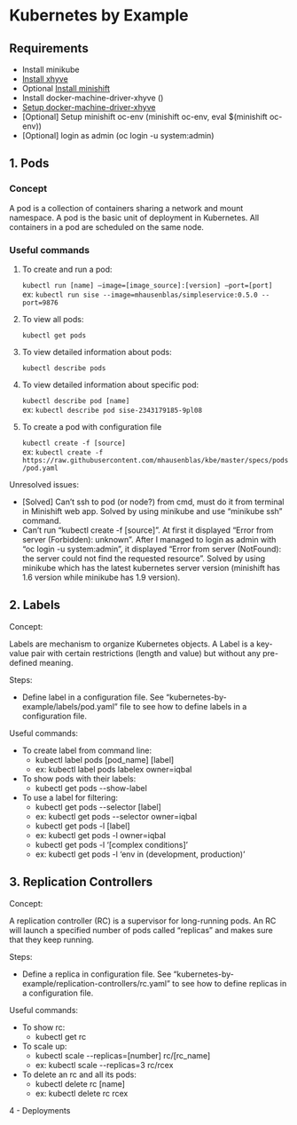 # Kubernetes by Example

## Requirements

- Install minikube
- [Install xhyve](https://github.com/mist64/xhyve)
- Optional [Install minishift](https://docs.openshift.org/latest/minishift/getting-started/installing.html)
- Install docker-machine-driver-xhyve ()
- [Setup docker-machine-driver-xhyve](https://docs.openshift.org/latest/minishift/getting-started/setting-up-driver-plugin.html#xhyve-driver-install)
- [Optional] Setup minishift oc-env (minishift oc-env, eval $(minishift oc-env))
- [Optional] login as admin (oc login -u system:admin)

## 1. Pods

### Concept

A pod is a collection of containers sharing a network and mount namespace. A pod is the basic unit of deployment in Kubernetes. All containers in a pod are scheduled on the same node.

### Useful commands

1. To create and run a pod:

   `kubectl run [name] —image=[image_source]:[version] —port=[port]`  
   ex: `kubectl run sise --image=mhausenblas/simpleservice:0.5.0 --port=9876`  

2. To view all pods:
   
   `kubectl get pods`  

3. To view detailed information about pods:
   
   `kubectl describe pods`  

4. To view detailed information about specific pod:
   
   `kubectl describe pod [name]`   
   ex: `kubectl describe pod sise-2343179185-9pl08`  

5. To create a pod with configuration file

   `kubectl create -f [source]`  
   ex: `kubectl create -f https://raw.githubusercontent.com/mhausenblas/kbe/master/specs/pods/pod.yaml`  

Unresolved issues:
- [Solved] Can’t ssh to pod (or node?) from cmd, must do it from terminal in Minishift web app. Solved by using minikube and use “minikube ssh” command.
- Can’t run “kubectl create -f [source]”. At first it displayed “Error from server (Forbidden): unknown”. After I managed to login as admin with “oc login -u system:admin”, it displayed “Error from server (NotFound): the server could not find the requested resource”. Solved by using minikube which has the latest kubernetes server version (minishift has 1.6 version while minikube has 1.9 version).

## 2. Labels

Concept: 

Labels are mechanism to organize Kubernetes objects. A Label is a key-value pair with certain restrictions (length and value) but without any pre-defined meaning.

Steps:

- Define label in a configuration file. See “kubernetes-by-example/labels/pod.yaml” file to see how to define labels in a configuration file.

Useful commands:

- To create label from command line:
    - kubectl label pods [pod_name] [label]
    - ex: kubectl label pods labelex owner=iqbal
- To show pods with their labels:
    - kubectl get pods --show-label
- To use a label for filtering:
    - kubectl get pods --selector [label]
    - ex: kubectl get pods --selector owner=iqbal
    - kubectl get pods -l [label]
    - ex: kubectl get pods -l owner=iqbal
    - kubectl get pods -l ‘[complex conditions]’
    - ex: kubectl get pods -l ‘env in (development, production)’

## 3. Replication Controllers

Concept:

A replication controller (RC) is a supervisor for long-running pods. An RC will launch a specified number of pods called “replicas” and makes sure that they keep running.

Steps:

- Define a replica in configuration file. See “kubernetes-by-example/replication-controllers/rc.yaml” to see how to define replicas in a configuration file.

Useful commands:

- To show rc:
    - kubectl get rc
- To scale up:
    - kubectl scale --replicas=[number] rc/[rc_name]
    - ex: kubectl scale --replicas=3 rc/rcex
- To delete an rc and all its pods:
    - kubectl delete rc [name]
    - ex: kubectl delete rc rcex

4 - Deployments

